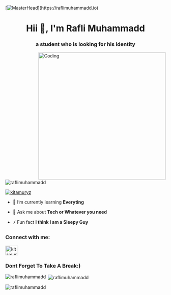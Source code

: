 [![MasterHead]([https://media0.giphy.com/headers/aahsocute/vHe508eT6a2d.gif](https://media.tenor.com/Dth43WDlzZcAAAAd/cat-moving.gif))](https://raflimuhammadd.io)
<h1 align="center">Hii 👋, I'm Rafli Muhammadd</h1>
<h3 align="center">a student who is looking for his identity</h3>
<img align="right" alt="Coding" width="400" src="https://cdn.dribbble.com/users/1162077/screenshots/3848914/programmer.gif">

<p align="left"> <img src="https://komarev.com/ghpvc/?username=raflimuhammadd&label=Profile%20views&color=0e75b6&style=flat" alt="raflimuhammadd" /> </p>

<p align="left"> <a href="https://twitter.com/kitamuryz" target="blank"><img src="https://img.shields.io/twitter/follow/kitamuryz?logo=twitter&style=for-the-badge" alt="kitamuryz" /></a> </p>

- 🌱 I’m currently learning **Everyting**

- 💬 Ask me about **Tech or Whatever you need**

- ⚡ Fun fact **I think I am a Sleepy Guy**

<h3 align="left">Connect with me:</h3>
<p align="left">
<a href="https://twitter.com/kitamuryz" target="blank"><img align="center" src="https://raw.githubusercontent.com/rahuldkjain/github-profile-readme-generator/master/src/images/icons/Social/twitter.svg" alt="kitamuryz" height="30" width="40" /></a>

<h3 align="left">Dont Forget To Take A Break:)</h3>


<p><img align="left" src="https://github-readme-stats.vercel.app/api/top-langs?username=raflimuhammadd&show_icons=true&locale=en&layout=compact" alt="raflimuhammadd" /></p>

<p>&nbsp;<img align="center" src="https://github-readme-stats.vercel.app/api?username=raflimuhammadd&show_icons=true&locale=en" alt="raflimuhammadd" /></p>

<p><img align="center" src="https://github-readme-streak-stats.herokuapp.com/?user=raflimuhammadd&" alt="raflimuhammadd" /></p>
